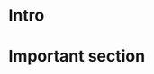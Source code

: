 # Intro
# Important section
[](https://www.youtube.com/watch?v=tdIIJuPh3SI&feature=youtu.be&t=439)
[]()
[]()
[]()
[]()
<!--stackedit_data:
eyJoaXN0b3J5IjpbMTA0NDQxNDc4N119
-->
